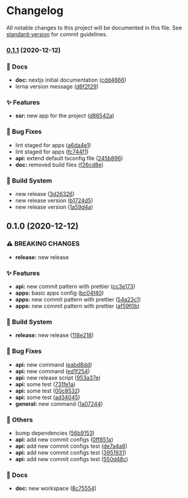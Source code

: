 # Changelog

All notable changes to this project will be documented in this file. See [standard-version](https://github.com/conventional-changelog/standard-version) for commit guidelines.

### [0.1.1](https://github.com/HigorAlves/jetpack-stack/compare/v0.1.0...v0.1.1) (2020-12-12)


### :memo: Docs

* **doc:** nextjs initial documentation ([cdd4666](https://github.com/HigorAlves/jetpack-stack/commit/cdd4666117e9c31d3bb197427d0a49ff949ff51e))
* lerna version message ([d6f2f29](https://github.com/HigorAlves/jetpack-stack/commit/d6f2f297400251dc29531896540f3952df108626))


### :sparkles: Features

* **ssr:** new app for the project ([d86542a](https://github.com/HigorAlves/jetpack-stack/commit/d86542a2c99773130a5e81a43f0ea812b333fb06))


### :bug: Bug Fixes

* lint staged for apps ([a6da4e1](https://github.com/HigorAlves/jetpack-stack/commit/a6da4e15186fbc19aa8870bd4281aff18ab501f0))
* lint staged for apps ([fc744f1](https://github.com/HigorAlves/jetpack-stack/commit/fc744f159909de4cc1d9c2cf54bd3380a438eb34))
* **api:** extend default tsconfig file ([245b896](https://github.com/HigorAlves/jetpack-stack/commit/245b896565829e17afa9817932308b3992a313bc))
* **doc:** removed build files ([f26cd8e](https://github.com/HigorAlves/jetpack-stack/commit/f26cd8e6c21f4151151b64654389505b4729edde))


### :rocket: Build System

* new release ([3d26326](https://github.com/HigorAlves/jetpack-stack/commit/3d263267e919e575b63b7c81d76b266a508fb1aa))
* new release version ([b1724d5](https://github.com/HigorAlves/jetpack-stack/commit/b1724d50ab3590475b784f5ef8c715d6176edf4e))
* new release version ([1a59d4a](https://github.com/HigorAlves/jetpack-stack/commit/1a59d4ae34c032998c4b5808e73ba3fefcdbfcb7))

## 0.1.0 (2020-12-12)


### ⚠ BREAKING CHANGES

* **release:** new release

### :sparkles: Features

* **api:** new commit pattern with prettier ([cc3e173](https://github.com/HigorAlves/jetpack-stack/commit/cc3e173f6f041c953a8a7c30fe0a66a0eed33ef6))
* **apps:** basic apps config ([bc04f40](https://github.com/HigorAlves/jetpack-stack/commit/bc04f40b4936615914dad871c39e53f474d8923b))
* **apps:** new commit pattern with prettier ([54a23c1](https://github.com/HigorAlves/jetpack-stack/commit/54a23c16cb567eea7b765a50989c5a6e94c9425c))
* **apps:** new commit pattern with prettier ([af59f0b](https://github.com/HigorAlves/jetpack-stack/commit/af59f0b20aa799b43bbd763942c8ba332ba7ad6d))


### :rocket: Build System

* **release:** new release ([118e218](https://github.com/HigorAlves/jetpack-stack/commit/118e218ddbd903d3565f80e331684a0a7ccc19c2))


### :bug: Bug Fixes

* **api:** new command ([eabd8dd](https://github.com/HigorAlves/jetpack-stack/commit/eabd8dd3c65c53c4ca0d02243037f405b2946bbe))
* **api:** new command ([ed1f254](https://github.com/HigorAlves/jetpack-stack/commit/ed1f254dab8d98d65b289059a53bf8929101ee8a))
* **api:** new release script ([953a37e](https://github.com/HigorAlves/jetpack-stack/commit/953a37e6c2aa8169ffe80458dc9067e72d3df313))
* **api:** some test ([731fe1a](https://github.com/HigorAlves/jetpack-stack/commit/731fe1ab5a49e1e1f24559921361873c90060bff))
* **api:** some test ([00c8532](https://github.com/HigorAlves/jetpack-stack/commit/00c8532d7e2d285c0dbb005d56f35fef865ddf45))
* **api:** some test ([ad34045](https://github.com/HigorAlves/jetpack-stack/commit/ad340450c30a3a01d16e9a5ded98d0a94ac4a5b4))
* **general:** new command ([1a07244](https://github.com/HigorAlves/jetpack-stack/commit/1a07244b8e12eb07c5d781a2103f4a28eda98c44))


### :triangular_flag_on_post: Others

* bump dependencies ([56b9153](https://github.com/HigorAlves/jetpack-stack/commit/56b91531512e116626f8fad2beec375e5002cd0e))
* **api:** add new commit configs ([0ff851a](https://github.com/HigorAlves/jetpack-stack/commit/0ff851a8d7b0dbb5bed09743910368b50fc560da))
* **api:** add new commit configs test ([de7a4a6](https://github.com/HigorAlves/jetpack-stack/commit/de7a4a686d6877448149bb3d252e56a365d95e29))
* **api:** add new commit configs test ([3951931](https://github.com/HigorAlves/jetpack-stack/commit/39519310f017cc723ac17aaf8fed1e89edbfce34))
* **api:** add new commit configs test ([550d48c](https://github.com/HigorAlves/jetpack-stack/commit/550d48c6de3befe4193d3d9bceb46425c6488d69))


### :memo: Docs

* **doc:** new workspace ([8c75554](https://github.com/HigorAlves/jetpack-stack/commit/8c75554bd8abe4abb909da2b7894f26cea69a98a))

